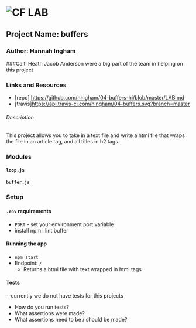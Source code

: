 ![CF](http://i.imgur.com/7v5ASc8.png) LAB
=================================================

## Project Name: buffers    

### Author: Hannah Ingham
###Caiti Heath Jacob Anderson were a big part of the team in helping on this project

### Links and Resources
* [repo] https://github.com/hingham/04-buffers-hi/blob/master/LAB.md
* [travis]https://api.travis-ci.com/hingham/04-buffers.svg?branch=master


###### Description
This project allows you to take in a text file and write a html file that wraps the file in an article tag, and all titles in h2 tags. 

### Modules
#### `loop.js`
#### `buffer.js`


### Setup
#### `.env` requirements
* `PORT` - set your environment port variable
* install npm i lint buffer

#### Running the app
* `npm start`
* Endpoint: `/`
  * Returns a html file with text wrapped in html tags

#### Tests
--currently we do not have tests for this projects
* How do you run tests? 
* What assertions were made?
* What assertions need to be / should be made?

